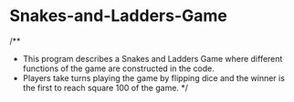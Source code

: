 # Snakes-and-Ladders-Game
/** 
 * This program describes a Snakes and Ladders Game where different functions of the game are constructed in the code. 
 * Players take turns playing the game by flipping dice and the winner is the first to reach square 100 of the game. 
 */
